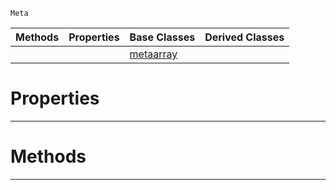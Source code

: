  `Meta`

|Methods|Properties|Base Classes|Derived Classes|
|---|---|---|---|
| | |[metaarray](https://github.com/dragonCASTjosh/PlasmaDocs/blob/master/code_reference/class_reference/metaarray.markdown)| |


 #  Properties


---  
 #  Methods


---  
 

 